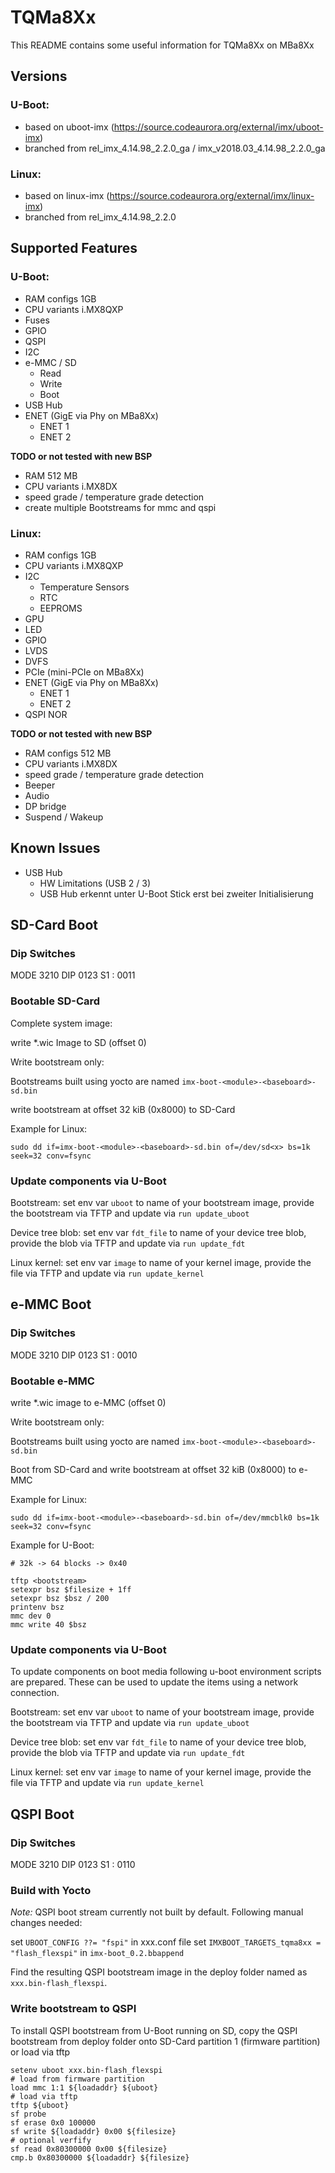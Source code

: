 # TQMa8Xx

This README contains some useful information for TQMa8Xx on MBa8Xx

## Versions

### U-Boot:

* based on uboot-imx (https://source.codeaurora.org/external/imx/uboot-imx)
* branched from rel\_imx\_4.14.98\_2.2.0\_ga / imx\_v2018.03\_4.14.98\_2.2.0\_ga

### Linux:

* based on linux-imx (https://source.codeaurora.org/external/imx/linux-imx)
* branched from rel\_imx\_4.14.98\_2.2.0

## Supported Features

### U-Boot:

* RAM configs 1GB
* CPU variants i.MX8QXP
* Fuses
* GPIO
* QSPI
* I2C
* e-MMC / SD
  * Read
  * Write
  * Boot
* USB Hub
* ENET (GigE via Phy on MBa8Xx)
  * ENET 1
  * ENET 2

**TODO or not tested with new BSP**

* RAM 512 MB
* CPU variants i.MX8DX
* speed grade / temperature grade detection
* create multiple Bootstreams for mmc and qspi

### Linux:

* RAM configs 1GB
* CPU variants i.MX8QXP
* I2C
  * Temperature Sensors
  * RTC
  * EEPROMS
* GPU
* LED
* GPIO
* LVDS
* DVFS
* PCIe (mini-PCIe on MBa8Xx)
* ENET (GigE via Phy on MBa8Xx)
  * ENET 1
  * ENET 2
* QSPI NOR 

**TODO or not tested with new BSP**

* RAM configs 512 MB
* CPU variants i.MX8DX
* speed grade / temperature grade detection
* Beeper
* Audio
* DP bridge
* Suspend / Wakeup

## Known Issues

* USB Hub
  * HW Limitations (USB 2 / 3)
  * USB Hub erkennt unter U-Boot Stick erst bei zweiter Initialisierung

## SD-Card Boot

### Dip Switches

MODE 3210
DIP  0123
S1 : 0011

### Bootable SD-Card

Complete system image:

write *.wic Image to SD (offset 0)

Write bootstream only:

Bootstreams built using yocto are named `imx-boot-<module>-<baseboard>-sd.bin`

write bootstream at offset 32 kiB (0x8000) to SD-Card

Example for Linux:

`sudo dd if=imx-boot-<module>-<baseboard>-sd.bin of=/dev/sd<x> bs=1k seek=32 conv=fsync`

### Update components via U-Boot

Bootstream: set env var `uboot` to name of your bootstream image, provide the
bootstream via TFTP and update via `run update_uboot`

Device tree blob: set env var `fdt_file` to name of your device tree blob,
provide the blob via TFTP and update via `run update_fdt`

Linux kernel: set env var `image` to name of your kernel image,
provide the file via TFTP and update via `run update_kernel`

## e-MMC Boot

### Dip Switches

MODE 3210
DIP  0123
S1 : 0010

### Bootable e-MMC

write *.wic image to e-MMC (offset 0)

Write bootstream only:

Bootstreams built using yocto are named `imx-boot-<module>-<baseboard>-sd.bin`

Boot from SD-Card and write bootstream at offset 32 kiB (0x8000) to e-MMC

Example for Linux:

`sudo dd if=imx-boot-<module>-<baseboard>-sd.bin of=/dev/mmcblk0 bs=1k seek=32 conv=fsync`

Example for U-Boot:

```
# 32k -> 64 blocks -> 0x40

tftp <bootstream>
setexpr bsz $filesize + 1ff
setexpr bsz $bsz / 200
printenv bsz
mmc dev 0
mmc write 40 $bsz
```

### Update components via U-Boot

To update components on boot media following u-boot environment scripts are
prepared. These can be used to update the items using a network connection.

Bootstream: set env var `uboot` to name of your bootstream image, provide the
bootstream via TFTP and update via `run update_uboot`

Device tree blob: set env var `fdt_file` to name of your device tree blob,
provide the blob via TFTP and update via `run update_fdt`

Linux kernel: set env var `image` to name of your kernel image,
provide the file via TFTP and update via `run update_kernel`

## QSPI Boot

### Dip Switches

MODE 3210
DIP  0123
S1 : 0110

### Build with Yocto

*Note:* QSPI boot stream currently not built by default. Following manual
changes needed:

set `UBOOT_CONFIG ??= "fspi"` in xxx.conf file
set `IMXBOOT_TARGETS_tqma8xx = "flash_flexspi"` in `imx-boot_0.2.bbappend`

Find the resulting QSPI bootstream image in the deploy folder named as
`xxx.bin-flash_flexspi`.

### Write bootstream to QSPI

To install QSPI bootstream from U-Boot running on SD, copy the QSPI bootstream from
deploy folder onto SD-Card partition 1 (firmware partition) or load via tftp

```
setenv uboot xxx.bin-flash_flexspi
# load from firmware partition
load mmc 1:1 ${loadaddr} ${uboot}
# load via tftp
tftp ${uboot}
sf probe
sf erase 0x0 100000
sf write ${loadaddr} 0x00 ${filesize}
# optional verfify
sf read 0x80300000 0x00 ${filesize}
cmp.b 0x80300000 ${loadaddr} ${filesize}
```
